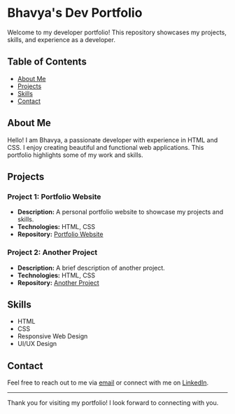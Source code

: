 # Bhavya's Dev Portfolio

Welcome to my developer portfolio! This repository showcases my projects, skills, and experience as a developer.

## Table of Contents

- [About Me](#about-me)
- [Projects](#projects)
- [Skills](#skills)
- [Contact](#contact)

## About Me

Hello! I am Bhavya, a passionate developer with experience in HTML and CSS. I enjoy creating beautiful and functional web applications. This portfolio highlights some of my work and skills.

## Projects

### Project 1: Portfolio Website
- **Description:** A personal portfolio website to showcase my projects and skills.
- **Technologies:** HTML, CSS
- **Repository:** [Portfolio Website](https://github.com/bhavyatiwari1/Bhavya-dev-portfolio)

### Project 2: Another Project
- **Description:** A brief description of another project.
- **Technologies:** HTML, CSS
- **Repository:** [Another Project](#)

## Skills

- HTML
- CSS
- Responsive Web Design
- UI/UX Design

## Contact

Feel free to reach out to me via [email](mailto:your-email@example.com) or connect with me on [LinkedIn](https://www.linkedin.com/in/your-linkedin-profile).

---

Thank you for visiting my portfolio! I look forward to connecting with you.
